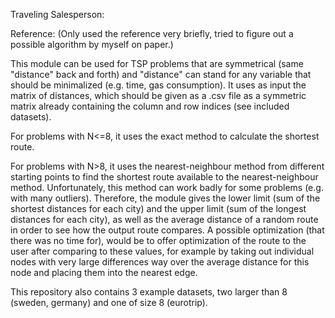 Traveling Salesperson:

Reference: 
(Only used the reference very briefly, tried to figure out a possible algorithm by myself on paper.)


This module can be used for TSP problems that are symmetrical (same "distance" back and forth) and "distance" can stand for any variable that should be minimalized (e.g. time, gas consumption).
It uses as input the matrix of distances, which should be given as a .csv file as a symmetric matrix already containing the column and row indices (see included datasets).	


For problems with N<=8, it uses the exact method to calculate the shortest route.

For problems with N>8, it uses the nearest-neighbour method from different starting points to find the shortest route available to the nearest-neighbour method.
Unfortunately, this method can work badly for some problems (e.g. with many outliers).
Therefore, the module gives the lower limit (sum of the shortest distances for each city) and the upper limit (sum of the longest distances for each city), as well as the average distance of a random route in order to see how the output route compares.
A possible optimization (that there was no time for), would be to offer optimization of the route to the user after comparing to these values, for example by taking out individual nodes with very large differences way over the average distance for this node and placing them into the nearest edge.

This repository also contains 3 example datasets, two larger than 8 (sweden, germany) and one of size 8 (eurotrip).
